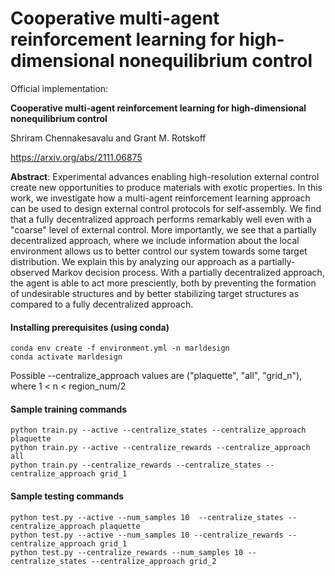 # Cooperative multi-agent reinforcement learning for high-dimensional nonequilibrium control


Official implementation:  

**Cooperative multi-agent reinforcement learning for high-dimensional nonequilibrium control**

Shriram Chennakesavalu and Grant M. Rotskoff

https://arxiv.org/abs/2111.06875


**Abstract**: Experimental advances enabling high-resolution external control create new opportunities to produce materials with exotic properties. In this work, we investigate how a multi-agent reinforcement learning approach can be used to design external control protocols for self-assembly. We find that a fully decentralized approach performs remarkably well even with a "coarse" level of external control. More importantly, we see that a partially decentralized approach, where we include information about the local environment allows us to better control our system towards some target distribution. We explain this by analyzing our approach as a partially-observed Markov decision process. With a partially decentralized approach, the agent is able to act more presciently, both by preventing the formation of undesirable structures and by better stabilizing target structures as compared to a fully decentralized approach.

#### Installing prerequisites (using conda)

```
conda env create -f environment.yml -n marldesign
conda activate marldesign
```

Possible --centralize_approach values are ("plaquette", "all", "grid_n"), where 1 < n < region_num/2

#### Sample training commands
```
python train.py --active --centralize_states --centralize_approach plaquette
python train.py --active --centralize_rewards --centralize_approach all
python train.py --centralize_rewards --centralize_states --centralize_approach grid_1
```

#### Sample testing commands
```
python test.py --active --num_samples 10  --centralize_states --centralize_approach plaquette
python test.py --active --num_samples 10 --centralize_rewards --centralize_approach grid_1
python test.py --centralize_rewards --num_samples 10 --centralize_states --centralize_approach grid_2
```
